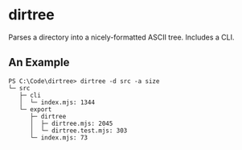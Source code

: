 # dirtree

Parses a directory into a nicely-formatted ASCII tree. Includes a CLI.

## An Example

```text
PS C:\Code\dirtree> dirtree -d src -a size
└─ src
   ├─ cli
   │  └─ index.mjs: 1344
   └─ export
      ├─ dirtree
      │  ├─ dirtree.mjs: 2045
      │  └─ dirtree.test.mjs: 303
      └─ index.mjs: 73
```
